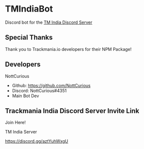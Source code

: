 # TMIndiaBot

Discord bot for the [TM India Discord Server](https://discord.gg/aztYuhWxgU "TM India Discord invite")

## Special Thanks
Thank you to Trackmania.io developers for their NPM Package!

## Developers

NottCurious

* Github: <https://github.com/NottCurious>
* Discord: NottCurious#4351
* Main Bot Dev

## Trackmania India Discord Server Invite Link

Join Here!

TM India Server

https://discord.gg/aztYuhWxgU
